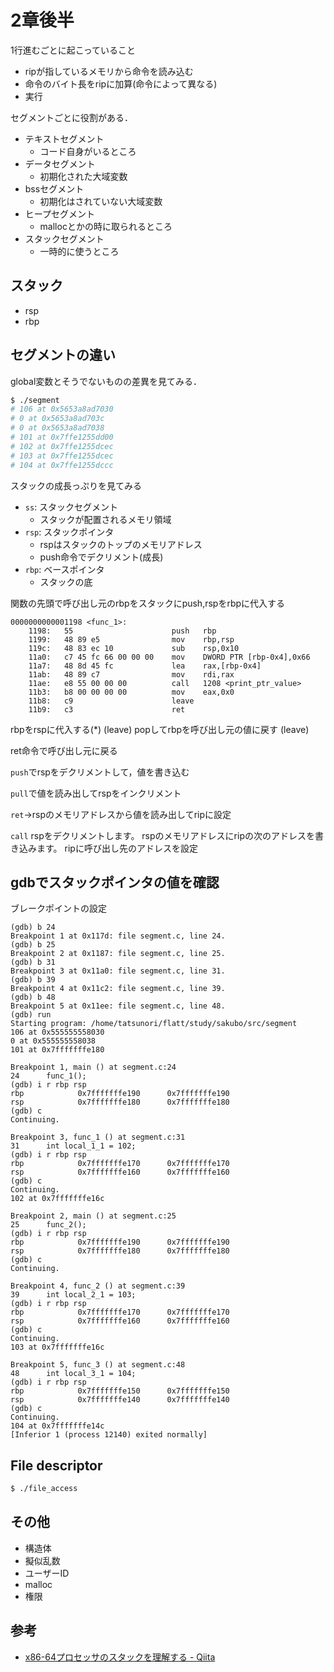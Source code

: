 # 2章後半

1行進むごとに起こっていること

- ripが指しているメモリから命令を読み込む
- 命令のバイト長をripに加算(命令によって異なる)
- 実行

セグメントごとに役割がある．

- テキストセグメント
  - コード自身がいるところ
- データセグメント
  - 初期化された大域変数
- bssセグメント
  - 初期化はされていない大域変数
- ヒープセグメント
  - mallocとかの時に取られるところ
- スタックセグメント
  - 一時的に使うところ

## スタック

- rsp
- rbp

## セグメントの違い

global変数とそうでないものの差異を見てみる．

```sh
$ ./segment
# 106 at 0x5653a8ad7030
# 0 at 0x5653a8ad703c
# 0 at 0x5653a8ad7038
# 101 at 0x7ffe1255dd00
# 102 at 0x7ffe1255dcec
# 103 at 0x7ffe1255dcec
# 104 at 0x7ffe1255dccc
```

スタックの成長っぷりを見てみる

- `ss`: スタックセグメント
  - スタックが配置されるメモリ領域
- `rsp`: スタックポインタ
  - rspはスタックのトップのメモリアドレス
  - push命令でデクリメント(成長)
- `rbp`: ベースポインタ
  - スタックの底

関数の先頭で呼び出し元のrbpをスタックにpush,rspをrbpに代入する

```
0000000000001198 <func_1>:
    1198:	55                   	push   rbp
    1199:	48 89 e5             	mov    rbp,rsp
    119c:	48 83 ec 10          	sub    rsp,0x10
    11a0:	c7 45 fc 66 00 00 00 	mov    DWORD PTR [rbp-0x4],0x66
    11a7:	48 8d 45 fc          	lea    rax,[rbp-0x4]
    11ab:	48 89 c7             	mov    rdi,rax
    11ae:	e8 55 00 00 00       	call   1208 <print_ptr_value>
    11b3:	b8 00 00 00 00       	mov    eax,0x0
    11b8:	c9                   	leave
    11b9:	c3                   	ret
```

rbpをrspに代入する(*) (leave)
popしてrbpを呼び出し元の値に戻す (leave)

ret命令で呼び出し元に戻る

`push`でrspをデクリメントして，値を書き込む

`pull`で値を読み出してrspをインクリメント

`ret`->rspのメモリアドレスから値を読み出してripに設定

`call` rspをデクリメントします。 rspのメモリアドレスにripの次のアドレスを書き込みます。 ripに呼び出し先のアドレスを設定

## gdbでスタックポインタの値を確認

ブレークポイントの設定

```
(gdb) b 24
Breakpoint 1 at 0x117d: file segment.c, line 24.
(gdb) b 25
Breakpoint 2 at 0x1187: file segment.c, line 25.
(gdb) b 31
Breakpoint 3 at 0x11a0: file segment.c, line 31.
(gdb) b 39
Breakpoint 4 at 0x11c2: file segment.c, line 39.
(gdb) b 48
Breakpoint 5 at 0x11ee: file segment.c, line 48.
(gdb) run
Starting program: /home/tatsunori/flatt/study/sakubo/src/segment
106 at 0x555555558030
0 at 0x555555558038
101 at 0x7fffffffe180
```

```
Breakpoint 1, main () at segment.c:24
24	    func_1();
(gdb) i r rbp rsp
rbp            0x7fffffffe190      0x7fffffffe190
rsp            0x7fffffffe180      0x7fffffffe180
(gdb) c
Continuing.
```

```
Breakpoint 3, func_1 () at segment.c:31
31	    int local_1_1 = 102;
(gdb) i r rbp rsp
rbp            0x7fffffffe170      0x7fffffffe170
rsp            0x7fffffffe160      0x7fffffffe160
(gdb) c
Continuing.
102 at 0x7fffffffe16c
```

```
Breakpoint 2, main () at segment.c:25
25	    func_2();
(gdb) i r rbp rsp
rbp            0x7fffffffe190      0x7fffffffe190
rsp            0x7fffffffe180      0x7fffffffe180
(gdb) c
Continuing.
```

```
Breakpoint 4, func_2 () at segment.c:39
39	    int local_2_1 = 103;
(gdb) i r rbp rsp
rbp            0x7fffffffe170      0x7fffffffe170
rsp            0x7fffffffe160      0x7fffffffe160
(gdb) c
Continuing.
103 at 0x7fffffffe16c
```

```
Breakpoint 5, func_3 () at segment.c:48
48	    int local_3_1 = 104;
(gdb) i r rbp rsp
rbp            0x7fffffffe150      0x7fffffffe150
rsp            0x7fffffffe140      0x7fffffffe140
(gdb) c
Continuing.
104 at 0x7fffffffe14c
[Inferior 1 (process 12140) exited normally]
```

## File descriptor

```sh
$ ./file_access

```

## その他

- 構造体
- 擬似乱数
- ユーザーID
- malloc
- 権限

## 参考

- [x86-64プロセッサのスタックを理解する - Qiita](https://qiita.com/tobira-code/items/75d3034aed8bb9828981)
